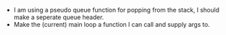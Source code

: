 * I am using a pseudo queue function for popping from the stack, I should make a seperate queue header.
* Make the (current) main loop a function I can call and supply args to.
